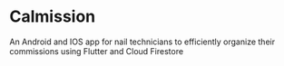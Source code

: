 # Calmission
An Android and IOS app for nail technicians to efficiently organize their commissions using Flutter and Cloud Firestore
